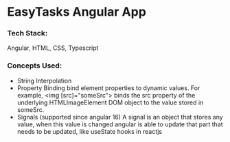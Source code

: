 # EasyTasks Angular App

### Tech Stack:

Angular, HTML, CSS, Typescript

### Concepts Used:

- String Interpolation
- Property Binding
  bind element properties to dynamic values.
  For example, <img [src]="someSrc"> binds the src property of the underlying HTMLImageElement DOM object to the value stored in someSrc.
- Signals (supported since angular 16)
  A signal is an object that stores any value, when this value is changed angular is able to update that part that needs to be updated, like useState hooks in reactjs
